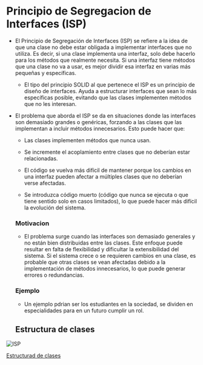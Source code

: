 # Principio de Segregacion de Interfaces (ISP)

 - El Principio de Segregación de Interfaces (ISP) se refiere a la idea de que una clase no debe estar obligada a implementar interfaces que no utiliza. Es decir, si una clase implementa una interfaz, solo debe hacerlo para los métodos que realmente necesita. Si una interfaz tiene métodos que una clase no va a usar, es mejor dividir esa interfaz en varias más pequeñas y específicas.
   - El tipo del principio SOLID al que pertenece el ISP es un principio de diseño de interfaces. Ayuda a estructurar interfaces que sean lo más específicas posible, evitando que las clases implementen métodos que no les interesan.


- El problema que aborda el ISP se da en situaciones donde las interfaces son demasiado grandes o genéricas, forzando a las clases que las implementan a incluir métodos innecesarios. Esto puede hacer que:

  - Las clases implementen métodos que nunca usan.

  - Se incremente el acoplamiento entre clases que no deberían estar relacionadas.

  - El código se vuelva más difícil de mantener porque los cambios en una interfaz pueden afectar a múltiples clases que no deberían verse afectadas.
 
  - Se introduzca código muerto (código que nunca se ejecuta o que tiene sentido solo en casos limitados), lo que puede hacer más difícil la evolución del sistema.

  ### Motivacion

  - El problema surge cuando las interfaces son demasiado generales y no están bien distribuidas entre las clases. Este enfoque puede resultar en falta de flexibilidad y dificultar la extensibilidad del sistema. Si el sistema crece o se requieren cambios en una clase, es probable que otras clases se vean afectadas debido a la implementación de métodos innecesarios, lo que puede generar errores o redundancias.

  ### Ejemplo

   - Un ejemplo pdrian ser los estudiantes en la sociedad, se dividen en especialidades para en un futuro cumplir un rol.

  ## Estructura de clases

  
![ISP](https://github.com/user-attachments/assets/5b758f09-2ef4-463d-8787-5487d46c9d01)

[Estructurad de clases](https://drive.google.com/file/d/1FqwRzv6Y5d9YcW9JIz0K9WVu3_RiaGer/view?usp=sharing)

     

